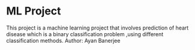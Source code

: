 # ML Project

This project is a machine learning project that involves prediction of heart disease which is a binary classification problem ,using different classification methods.
Author: Ayan Banerjee
